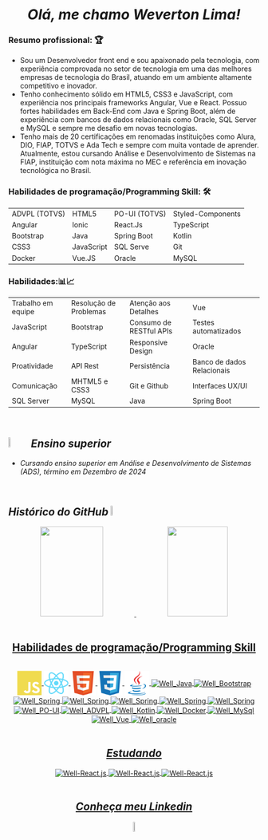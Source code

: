 _<h1 align="center">Olá, me chamo Weverton Lima!</h1>_

### Resumo profissional: 🏆
* Sou um Desenvolvedor front end e sou apaixonado pela tecnologia, com experiência comprovada no setor de tecnologia em uma das melhores empresas de tecnologia do Brasil, atuando em um ambiente altamente competitivo e inovador.
* Tenho conhecimento sólido em HTML5, CSS3 e JavaScript, com experiência nos principais frameworks Angular, Vue e React. Possuo fortes habilidades em Back-End com Java e Spring Boot, além de experiência com bancos de dados relacionais como Oracle, SQL Server e MySQL e sempre me desafio em novas tecnologias.
* Tenho mais de 20 certificações em renomadas instituições como Alura, DIO, FIAP, TOTVS e Ada Tech e sempre com muita vontade de aprender. 
Atualmente, estou cursando Análise e Desenvolvimento de Sistemas na FIAP, instituição com nota máxima no MEC e referência em inovação tecnológica no Brasil.


### Habilidades de programação/Programming Skill: 🛠️ <br> 
<table>
  <tr>
    <td>ADVPL (TOTVS)</td>
    <td>HTML5</td>
    <td>PO-UI (TOTVS)</td>
    <td>Styled-Components</td>
  </tr>
  <tr>
    <td>Angular</td>
    <td>Ionic</td>
    <td>React.Js</td>
    <td>TypeScript</td>
  </tr>
  <tr>
    <td>Bootstrap</td>
    <td>Java</td>
    <td>Spring Boot</td>
    <td>Kotlin</td>
  </tr>
  
  <tr>
    <td>CSS3</td>
    <td>JavaScript</td>
    <td>SQL Serve</td>
    <td>Git</td>
  </tr>
<tr>
    <td>Docker</td>
    <td>Vue.JS</td>
    <td>Oracle</td>
    <td>MySQL</td>
  </tr>

  
</table>
  
### Habilidades:📊📈
<table>
<tr>
    <td>Trabalho em equipe</td>
    <td>Resolução de Problemas</td>
    <td>Atenção aos Detalhes</td>
    <td>Vue</td>
  </tr>
  <tr>
    <td>JavaScript</td>
    <td>Bootstrap</td>
    <td>Consumo de RESTful APIs</td>
    <td>Testes automatizados</td>
  </tr>
  <tr>
    <td>Angular</td>
    <td>TypeScript</td>
    <td>Responsive Design</td>
    <td>Oracle</td>
  </tr>
  <tr>
    <td>Proatividade</td>
    <td>API Rest</td>
    <td>Persistência</td>
    <td>Banco de dados Relacionais</td>
  </tr>
  
  <tr>
  <td>Comunicação</td>
    <td>MHTML5 e CSS3</td>
     <td>Git e Github</td>
    <td>Interfaces UX/UI</td>
  </tr>

  <tr>
  <td>SQL Server</td>
    <td>MySQL</td>
   <td>Java</td>
    <td>Spring Boot</td>
  </tr>

</table>

<br>

 
## <img height="8%" width="8%" src="https://play-lh.googleusercontent.com/-uaIzKnZGDATRaOT_DqYKdzuJTWgeeOvQeZ0XNUASysOAJaGNqkKlyVPk_tiNAZqG2Q=w240-h480-rw"/> *Ensino superior*
  
* *Cursando ensino superior em Análise e Desenvolvimento de Sistemas (ADS), término em Dezembro de 2024*

<br>

## *Histórico do GitHub* <img src="https://cdn-icons-png.flaticon.com/512/270/270798.png" height="5%" width="5%"/>
<div align="center">
  <a href="https://github.com/wevertonbarbosa">
  <img height="180em" width="50%" src="https://github-readme-stats.vercel.app/api?username=Wevertonbarbosa&show_icons=true&theme=blue-green&include_all_commits=true&count_private=true"/>
  <img height="180em" width="49%" src="https://github-readme-stats.vercel.app/api/top-langs/?username=Wevertonbarbosa&layout=compact&langs_count=7&theme=blue-green"/>
</div>


<div style="display: inline_block" align="center"><br>  
  <h2> Habilidades de programação/Programming Skill </h2><br>
  <img align="center" alt="Well-Js" height="50" width="50" src="https://raw.githubusercontent.com/devicons/devicon/master/icons/javascript/javascript-plain.svg">
  <img align="center" alt="Well-React.js" height="50" width="50" src="https://raw.githubusercontent.com/devicons/devicon/master/icons/react/react-original.svg">
  <img align="center" alt="Well-HTML5" height="50" width="50" src="https://raw.githubusercontent.com/devicons/devicon/master/icons/html5/html5-original.svg">
  <img align="center" alt="Well-CSS3" height="50" width="50" src="https://raw.githubusercontent.com/devicons/devicon/master/icons/css3/css3-original.svg">
  <img align="center" alt="Well_Java" height="50" width="50" src="https://raw.githubusercontent.com/devicons/devicon/master/icons/java/java-original.svg">
  <img align="center" alt="Well_Java" height="50" width="50" src="https://miro.medium.com/max/652/1*N0XV3gco7Ed4brMoxwdjVg.png">
  <img align="center" alt="Well_Bootstrap" height="50" width="50" src="https://toupto.com/wp-content/uploads/2018/07/Bootstrap-Icon.jpg">
  <img align="center" alt="Well_Spring" height="50" width="50" src="https://img.icons8.com/color/256/spring-logo.png">
  <img align="center" alt="Well_Spring" height="50" width="50" src="https://img.icons8.com/color/256/angularjs.png">
  <img align="center" alt="Well_Spring" height="50" width="50" src="https://img.icons8.com/color/256/ionic.png">
  <img align="center" alt="Well_Spring" height="50" width="50" src="https://img.icons8.com/color/256/typescript.png">
  <img align="center" alt="Well_Spring" height="50" width="50" src="https://img.icons8.com/color/256/microsoft-sql-server.png">
  <img align="center" alt="Well_PO-UI" height="50" width="50" src="https://sempreju.com.br/wp-content/uploads/2021/01/48802478.png">
  <img align="center" alt="Well_ADVPL" height="50" width="80" src="https://bluecast.com.br/wp-content/uploads/2021/11/Bluecast-IT-Outsourcing-ADVPL.jpg">
  <img align="center" alt="Well_Kotlin" height="50" width="80" src="https://logowik.com/content/uploads/images/kotlin.jpg">
  <img align="center" alt="Well_Docker" height="50" width="80" src="https://1000logos.net/wp-content/uploads/2021/11/Docker-Logo-2015.png">
  <img align="center" alt="Well_MySql" height="50" width="80" src="https://upload.wikimedia.org/wikipedia/labs/8/8e/Mysql_logo.png">
  <img align="center" alt="Well_Vue" height="50" width="80" src="https://encrypted-tbn0.gstatic.com/images?q=tbn:ANd9GcTIIwtCza6Kxf2sK8EV0JfPC8---wpj370d_0XqbxnATMzBmTqV6oQO5m2BmZjwIlj_0qE&usqp=CAU">
  <img align="center" alt="Well_oracle" height="50" width="80" src="https://allvectorlogo.com/img/2017/02/oracle-database-logo.png">
  <br><br>

  
  
  
  ##  _Estudando_
 
<img align="center" alt="Well-React.js" height="8%" width="8%" src="https://play-lh.googleusercontent.com/-uaIzKnZGDATRaOT_DqYKdzuJTWgeeOvQeZ0XNUASysOAJaGNqkKlyVPk_tiNAZqG2Q=w240-h480-rw">
  <img align="center" alt="Well-React.js" height="8%" width="8%" src="https://avatars.githubusercontent.com/u/4975968?s=280&v=4">
  <img align="center" alt="Well-React.js" height="8%" width="8%" src="https://t.ctcdn.com.br/vGdlfPqw1P6t4B3FEdTg7OPNGxo=/400x400/smart/filters:format(webp)/i612632.png">
<br><br>


## *Conheça meu Linkedin*
<a href="https://www.linkedin.com/in/wevertonbarbosa00"><img src="https://www.icone-png.com/png/4/3974.png" height="5%" width="5%" target="_blank"> 
</div><br>


